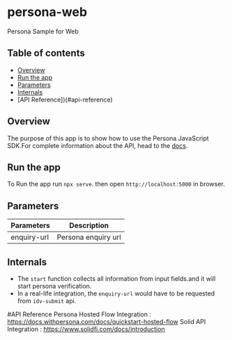 # persona-web
Persona Sample for Web

## Table of contents

- [Overview](#overview)
- [Run the app](#run-the-app)
- [Parameters](#Parameters)
- [Internals](#internals)
- [API Reference])(#api-reference)

## Overview
The purpose of this app is to show how to use the Persona JavaScript SDK.For complete information about the API, head to the [docs](https://docs.withpersona.com/docs).

## Run the app
To Run the app run `npx serve`. then open `http://localhost:5000` in browser.

## Parameters

| Parameters    | Description   |
| ------------- | ------------- |
| enquiry-url   | Persona enquiry url          |


## Internals

- The `start` function collects all information from input fields.and it will start persona verification.
- In a real-life integration, the `enquiry-url`  would have to be requested from `idv-submit` api.


#API Reference
Persona Hosted Flow Integration : https://docs.withpersona.com/docs/quickstart-hosted-flow
Solid API Integration : https://www.solidfi.com/docs/introduction
